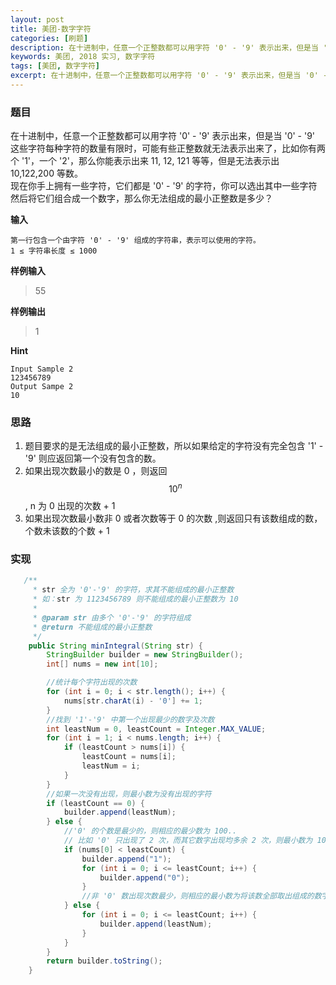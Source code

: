 ```yaml
---
layout: post
title: 美团-数字字符
categories: [刷题]
description: 在十进制中，任意一个正整数都可以用字符 '0' - '9' 表示出来，但是当 '0' - '9' 这些字符每种字符的数量有限时，可能有些正整数就无法表示出来了，比如你有两个 '1'，一个 '2'，那么你能表示出来 11, 12, 121 等等，但是无法表示出 10,122,200 等数。 现在你手上拥有一些字符，它们都是 '0' - '9' 的字符，你可以选出其中一些字符然后将它们组合成一个数字，那么你无法组成的最小正整数是多少？
keywords: 美团, 2018 实习, 数字字符
tags: [美团, 数字字符]
excerpt: 在十进制中，任意一个正整数都可以用字符 '0' - '9' 表示出来，但是当 '0' - '9' 这些字符每种字符的数量有限时，可能有些正整数就无法表示出来了，比如你有两个 '1'，一个 '2'，那么你能表示出来 11, 12, 121 等等，但是无法表示出 10,122,200 等数。  现在你手上拥有一些字符，它们都是 '0' - '9' 的字符，你可以选出其中一些字符然后将它们组合成一个数字，那么你无法组成的最小正整数是多少？
---
```


### 题目
在十进制中，任意一个正整数都可以用字符 '0' - '9' 表示出来，但是当 '0' - '9' 这些字符每种字符的数量有限时，可能有些正整数就无法表示出来了，比如你有两个 '1'，一个 '2'，那么你能表示出来 11, 12, 121 等等，但是无法表示出 10,122,200 等数。    
现在你手上拥有一些字符，它们都是 '0' - '9' 的字符，你可以选出其中一些字符然后将它们组合成一个数字，那么你无法组成的最小正整数是多少？

__输入__  
```
第一行包含一个由字符 '0' - '9' 组成的字符串，表示可以使用的字符。
1 ≤ 字符串长度 ≤ 1000
```
__样例输入__  
> 55

__样例输出__  
> 1

__Hint__  
```
Input Sample 2
123456789
Output Sampe 2
10
```

### 思路
1. 题目要求的是无法组成的最小正整数，所以如果给定的字符没有完全包含 '1' - '9' 则应返回第一个没有包含的数。
1. 如果出现次数最小的数是 0 ，则返回 $$10^n$$, n 为 0 出现的次数 + 1
1. 如果出现次数最小数非 0 或者次数等于 0 的次数 ,则返回只有该数组成的数，个数未该数的个数 + 1

### 实现
```java
   /**
     * str 全为 '0'-'9' 的字符，求其不能组成的最小正整数
     * 如：str 为 1123456789 则不能组成的最小正整数为 10
     *
     * @param str 由多个 '0'-'9' 的字符组成
     * @return 不能组成的最小正整数
     */
    public String minIntegral(String str) {
        StringBuilder builder = new StringBuilder();
        int[] nums = new int[10];

        //统计每个字符出现的次数
        for (int i = 0; i < str.length(); i++) {
            nums[str.charAt(i) - '0'] += 1;
        }
        //找到 '1'-'9' 中第一个出现最少的数字及次数
        int leastNum = 0, leastCount = Integer.MAX_VALUE;
        for (int i = 1; i < nums.length; i++) {
            if (leastCount > nums[i]) {
                leastCount = nums[i];
                leastNum = i;
            }
        }
        //如果一次没有出现，则最小数为没有出现的字符
        if (leastCount == 0) {
            builder.append(leastNum);
        } else {
            //'0' 的个数是最少的，则相应的最少数为 100..
            // 比如 '0' 只出现了 2 次，而其它数字出现均多余 2 次，则最小数为 100
            if (nums[0] < leastCount) {
                builder.append("1");
                for (int i = 0; i <= leastCount; i++) {
                    builder.append("0");
                }
                //非 '0' 数出现次数最少，则相应的最小数为将该数全部取出组成的数字
            } else {
                for (int i = 0; i <= leastCount; i++) {
                    builder.append(leastNum);
                }
            }
        }
        return builder.toString();
    }
```